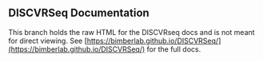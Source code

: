 ## DISCVRSeq Documentation
This branch holds the raw HTML for the DISCVRseq docs and is not meant for direct viewing.  See [https://bimberlab.github.io/DISCVRSeq/](https://bimberlab.github.io/DISCVRSeq/) for the full docs.
